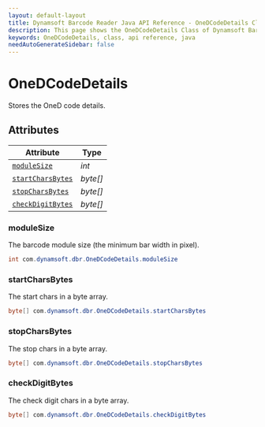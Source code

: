 ```yaml
---
layout: default-layout
title: Dynamsoft Barcode Reader Java API Reference - OneDCodeDetails Class
description: This page shows the OneDCodeDetails Class of Dynamsoft Barcode Reader for Java SDK API Reference.
keywords: OneDCodeDetails, class, api reference, java
needAutoGenerateSidebar: false
---
```


# OneDCodeDetails
Stores the OneD code details.
  

## Attributes
  
| Attribute | Type |
|---------- | ---- |
| [`moduleSize`](#modulesize) | *int* |
| [`startCharsBytes`](#startcharsbytes) | *byte\[\]* |
| [`stopCharsBytes`](#stopcharsbytes) | *byte\[\]* |
| [`checkDigitBytes`](#checkdigitbytes) | *byte\[\]* |


### moduleSize
The barcode module size (the minimum bar width in pixel).
```java
int com.dynamsoft.dbr.OneDCodeDetails.moduleSize
```

### startCharsBytes
The start chars in a byte array.
```java
byte[] com.dynamsoft.dbr.OneDCodeDetails.startCharsBytes
```

### stopCharsBytes
The stop chars in a byte array.
```java
byte[] com.dynamsoft.dbr.OneDCodeDetails.stopCharsBytes
```

### checkDigitBytes
The check digit chars in a byte array.
```java
byte[] com.dynamsoft.dbr.OneDCodeDetails.checkDigitBytes
```

